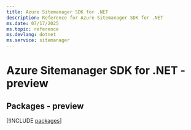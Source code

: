 ```yaml
---
title: Azure Sitemanager SDK for .NET
description: Reference for Azure Sitemanager SDK for .NET
ms.date: 07/17/2025
ms.topic: reference
ms.devlang: dotnet
ms.service: sitemanager
---
```

# Azure Sitemanager SDK for .NET - preview
## Packages - preview
[!INCLUDE [packages](sitemanager-index.md)]